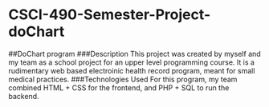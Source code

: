 # CSCI-490-Semester-Project-doChart
##DoChart program
###Description
This project was created by myself and my team as a school project for an upper level programming course. It is a rudimentary web based electroinic health record program, meant for small medical practices.
###Technologies Used
For this program, my team combined HTML + CSS for the frontend, and PHP + SQL to run the backend.
